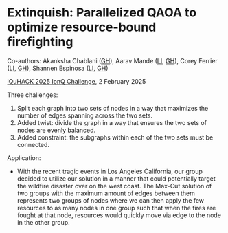 # Extinquish: Parallelized QAOA to optimize resource-bound firefighting
Co-authors: Akanksha Chablani ([GH](https://github.com/AkuVolts)),  Aarav Mande ([LI](https://www.linkedin.com/in/aarav-mande-2848b311b/), [GH](https://github.com/AaravMande)), Corey Ferrier ([LI](https://www.linkedin.com/in/corey-ferrier-131794107/), [GH](https://github.com/coreyfer)), Shannen Espinosa ([LI](https://www.linkedin.com/in/shannenespinosa/), [GH](https://github.com/shannenespinosa))

[iQuHACK 2025 IonQ Challenge](https://github.com/iQuHACK/2025-IonQ), 2 February 2025

Three challenges:
1. Split each graph into two sets of nodes in a way that maximizes the number of edges spanning across the two sets.
2. Added twist: divide the graph in a way that ensures the two sets of nodes are evenly balanced.
3. Added constraint: the subgraphs within each of the two sets must be connected.

Application:
- With the recent tragic events in Los Angeles California, our group decided to utilize our solution in a manner that could potentially target the wildfire disaster over on the west coast. The Max-Cut solution of two groups with the maximum amount of edges between them represents two groups of nodes where we can then apply the few resources to as many nodes in one group such that when the fires are fought at that node, resources would quickly move via edge to the node in the other group.
